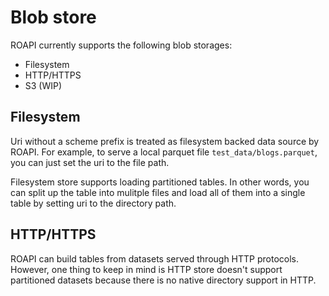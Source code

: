 # Blob store

ROAPI currently supports the following blob storages:

* Filesystem
* HTTP/HTTPS
* S3 (WIP)

## Filesystem

Uri without a scheme prefix is treated as filesystem backed data source by
ROAPI. For example, to serve a local parquet file `test_data/blogs.parquet`, you
can just set the uri to the file path.

Filesystem store supports loading partitioned tables. In other words, you can
split up the table into mulitple files and load all of them into a single table
by setting uri to the directory path.


## HTTP/HTTPS

ROAPI can build tables from datasets served through HTTP protocols. However, one
thing to keep in mind is HTTP store doesn't support partitioned datasets because
there is no native directory support in HTTP.
